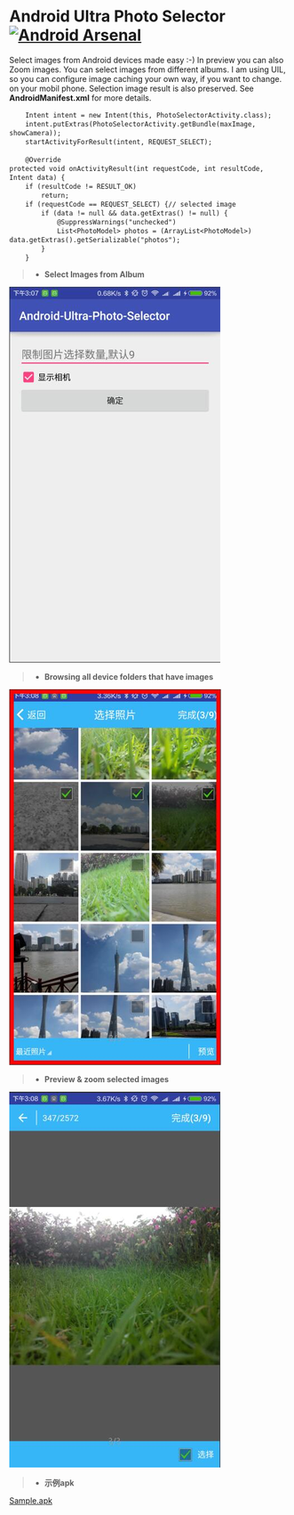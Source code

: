 Android Ultra Photo Selector [![Android Arsenal](https://img.shields.io/badge/Android%20Arsenal-Android--Ultra--Photo--Selector-brightgreen.svg?style=flat)](https://android-arsenal.com/details/1/1527)
=============================
Select images from Android devices made easy :-) In preview you can also Zoom images. You can select images from different albums. I am using UIL, so you can configure image caching your own way, if you want to change.
on your mobil phone. Selection image result is also preserved. See **AndroidManifest.xml** for more details.

		Intent intent = new Intent(this, PhotoSelectorActivity.class);
        intent.putExtras(PhotoSelectorActivity.getBundle(maxImage, showCamera));
        startActivityForResult(intent, REQUEST_SELECT);

		@Override
	protected void onActivityResult(int requestCode, int resultCode, Intent data) {
		if (resultCode != RESULT_OK)
			return;
		if (requestCode == REQUEST_SELECT) {// selected image
			if (data != null && data.getExtras() != null) {
				@SuppressWarnings("unchecked")
				List<PhotoModel> photos = (ArrayList<PhotoModel>) data.getExtras().getSerializable("photos");
			}
		}


> - **Select Images from Album**


![Select Images](https://github.com/tream/Android-Ultra-Photo-Selector/blob/master/media/image1.jpg)

> - **Browsing all device folders that have images**


![Browse Albums](https://github.com/tream/Android-Ultra-Photo-Selector/blob/master/media/image2.jpg)

> - **Preview & zoom selected images**


![Preview selected Images](https://github.com/tream/Android-Ultra-Photo-Selector/blob/master/media/image3.jpg)


> - **示例apk**

[Sample.apk](https://github.com/tream/Android-Ultra-Photo-Selector/raw/master/media/Sample.apk)

